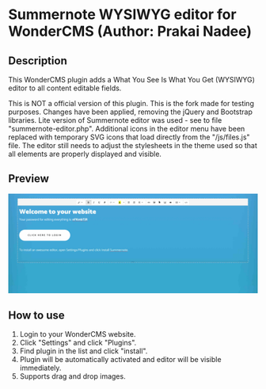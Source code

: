 # Summernote WYSIWYG editor for WonderCMS (Author: Prakai Nadee)

## Description
This WonderCMS plugin adds a What You See Is What You Get (WYSIWYG) editor to all content editable fields.

This is NOT a official version of this plugin. This is the fork made for testing purposes. 
Changes have been applied, removing the jQuery and Bootstrap libraries. Lite version of Summernote editor was used - see to file "summernote-editor.php". Additional icons in the editor menu have been replaced with temporary SVG icons that load directly from the "/js/files.js" file. The editor still needs to adjust the stylesheets in the theme used so that all elements are properly displayed and visible.

## Preview
![Plugin preview](/preview.jpg)

## How to use
1. Login to your WonderCMS website.
2. Click "Settings" and click "Plugins".
3. Find plugin in the list and click "install".
4. Plugin will be automatically activated and editor will be visible immediately.
5. Supports drag and drop images.
